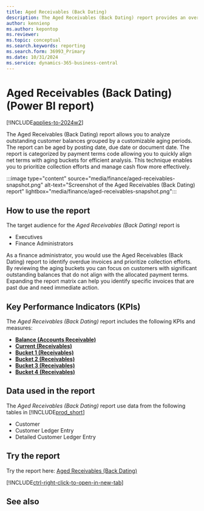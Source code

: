 ```yaml
---
title: Aged Receivables (Back Dating)
description: The Aged Receivables (Back Dating) report provides an overview of outstanding customer invoices categorized by payment terms and grouped into aging buckets.
author: kennienp
ms.author: kepontop
ms.reviewer:
ms.topic: conceptual
ms.search.keywords: reporting
ms.search.form: 36993_Primary
ms.date: 10/31/2024
ms.service: dynamics-365-business-central
---
```


# Aged Receivables (Back Dating) (Power BI report)

[!INCLUDE[applies-to-2024w2](includes/applies-to-2024w2.md)]

The Aged Receivables (Back Dating) report allows you to analyze outstanding customer balances grouped by a customizable aging periods. The report can be aged by posting date, due date or document date. The report is categorized by payment terms code allowing you to quickly align net terms with aging buckets for efficient analysis. This technique enables you to prioritize collection efforts and manage cash flow more effectively. 

:::image type="content" source="media/finance/aged-receivables-snapshot.png" alt-text="Screenshot of the Aged Receivables (Back Dating) report" lightbox="media/finance/aged-receivables-snapshot.png":::

## How to use the report

The target audience for the *Aged Receivables (Back Dating)* report is
- Executives
- Finance Administrators

As a finance administrator, you would use the Aged Receivables (Back Dating) report to identify overdue invoices and prioritize collection efforts. By reviewing the aging buckets you can focus on customers with significant outstanding balances that do not align with the allocated payment terms. Expanding the report matrix can help you identify specific invoices that are past due and need immediate action. 

## Key Performance Indicators (KPIs)

The *Aged Receivables (Back Dating)* report includes the following KPIs and measures: 

- [**Balance (Accounts Receivable)**](finance-powerbi-kpis.md#balance-accounts-receivable)
- [**Current (Receivables)**](finance-powerbi-kpis.md#current-receivables)
- [**Bucket 1 (Receivables)**](finance-powerbi-kpis.md#bucket-1-receivables)
- [**Bucket 2 (Receivables)**](finance-powerbi-kpis.md#bucket-2-receivables)
- [**Bucket 3 (Receivables)**](finance-powerbi-kpis.md#bucket-3-receivables)
- [**Bucket 4 (Receivables)**](finance-powerbi-kpis.md#bucket-4-receivables)

## Data used in the report

The *Aged Receivables (Back Dating)* report use data from the following tables in [!INCLUDE[prod_short](includes/prod_short.md)]

- Customer
- Customer Ledger Entry
- Detailed Customer Ledger Entry

## Try the report

Try the report here: [Aged Receivables (Back Dating)](https://businesscentral.dynamics.com?page=36993)

[!INCLUDE[ctrl-right-click-to-open-in-new-tab](includes/ctrl-right-click-to-open-in-new-tab.md)]

## See also
